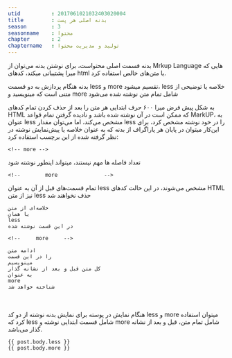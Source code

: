 ```yaml
---
utid          : 2017061021032403020004
title         : بدنه اصلی هر پست
season        : 3
seasonname    : محتوا
chapter       : 2
chaptername   : تولید و مدیریت محتوا
---
```



<p>بدنه قسمت اصلی محتواست، برای نوشتن بدنه می‌توان از Mrkup Language هایی که میرا پشتیبانی میکند، کدهای html یا متن‌های خالص استفاده کرد.</p>

<p>بدنه هنگام پردازش به دو قسمت less و more تقسیم میشود، less خلاصه یا توضیحی از متنی است که مینویسید و more شامل تمام متن نوشته شده می‌شود</p>

<p>به شکل پیش فرض میرا ۶۰۰ حرف ابتدایی هر متن را بعد از حذف کردن تمام کدهای HTML که ممکن است در آن نوشته شده باشد و نادیده گرفتن تمام قواعد MarkUP، به عنوان less مشخص می‌کند، اما می‌توان مقدار less را در خود نوشته مشخص کرد، برای این‌کار میتوان در پایان هر پاراگراف از بدنه که به عنوان خلاصه یا پیش‌نمایش نوشته در نظر گرفته شده از این برچسب استفاده کرد:</p>

<pre><code>&lt;!-- more --&gt;
</code></pre>

<p>تعداد فاصله ها مهم نیستند، میتواند اینطور نوشته شود</p>

<pre><code>&lt;!--        more               --&gt;
</code></pre>

<p>تمام قسمت‌های قبل از آن به عنوان less مشخص می‌شوند، در این حالت کدهای HTML نیز از متن less حذف نخواهند شد</p>

<pre><code>خلاصه‌ای از متن
یا همان
less
در این قسمت نوشته شده

&lt;!--     more     --&gt;

ادامه متن
را در این قسمت
مینویسیم
کل متن قبل و بعد از نشانه گذار
به عنوان
more
شناخته خواهد شد
</code></pre>

<p><br />
<br />
هنگام نمایش در پوسته برای نمایش بدنه نوشته از دو کد less و more میتوان استفاده کرد که less شامل قسمت ابتدایی نوشته و more شامل تمام متن، قبل و بعد از نشانه گذار
    <!-- more -->
می‌باشد.</p>

<pre><code>{{ post.body.less }}
{{ post.body.more }}
</code></pre>


